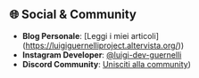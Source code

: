 ## 🌐 Social & Community

- **Blog Personale**: [Leggi i miei articoli] (https://luigiguernelliproject.altervista.org/))
- **Instagram Developer**: [@luigi-dev-guernelli](https://www.instagram.com/luigi_dev_guernelli)
- **Discord Community**: [Unisciti alla community](https://discord.gg/YxVFMncNvM))
